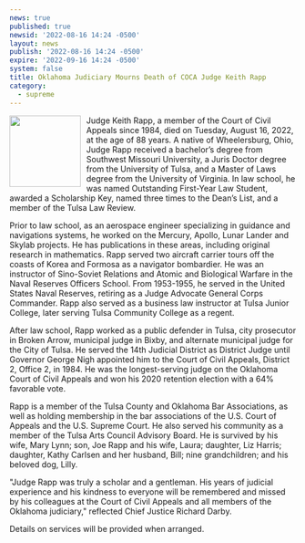 ```yaml
---
news: true
published: true
newsid: '2022-08-16 14:24 -0500'
layout: news
publish: '2022-08-16 14:24 -0500'
expire: '2022-09-16 14:24 -0500'
system: false
title: Oklahoma Judiciary Mourns Death of COCA Judge Keith Rapp
category:
  - supreme
---
```

<a href="http://www.oscn.net/images/judges/id/keithrapp.jpg"><img style="width: 125px; float: left; margin: 0 10px 10px 0;" src="http://www.oscn.net/images/judges/id/keithrapp.jpg" /></a>
Judge Keith Rapp, a member of the Court of Civil Appeals since 1984, died on Tuesday, August 16, 2022, at the age of 88 years.  A native of Wheelersburg, Ohio, Judge Rapp received a bachelor’s degree from Southwest Missouri University, a Juris Doctor degree from the University of Tulsa, and a Master of Laws degree from the University of Virginia.  In law school, he was named Outstanding First-Year Law Student, awarded a Scholarship Key, named three times to the Dean’s List, and a member of the Tulsa Law Review.  

Prior to law school, as an aerospace engineer specializing in guidance and navigations systems, he worked on the Mercury, Apollo, Lunar Lander and Skylab projects. He has publications in these areas, including original research in mathematics. Rapp served two aircraft carrier tours off the coasts of Korea and Formosa as a navigator bombardier.  He was an instructor of Sino-Soviet Relations and Atomic and Biological Warfare in the Naval Reserves Officers School. From 1953-1955, he served in the United States Naval Reserves, retiring as a Judge Advocate General Corps Commander. Rapp also served as a business law instructor at Tulsa Junior College, later serving Tulsa Community College as a regent.  

After law school, Rapp worked as a public defender in Tulsa, city prosecutor in Broken Arrow, municipal judge in Bixby, and alternate municipal judge for the City of Tulsa.  He served the 14th Judicial District as District Judge until Governor George Nigh appointed him to the Court of Civil Appeals, District 2, Office 2, in 1984.  He was the longest-serving judge on the Oklahoma Court of Civil Appeals and won his 2020 retention election with a 64% favorable vote.  

Rapp is a member of the Tulsa County and Oklahoma Bar Associations, as well as holding membership in the bar associations of the U.S. Court of Appeals and the U.S. Supreme Court.  He also served his community as a member of the Tulsa Arts Council Advisory Board.  He is survived by his wife, Mary Lynn; son, Joe Rapp and his wife, Laura; daughter, Liz Harris; daughter, Kathy Carlsen and her husband, Bill; nine grandchildren; and his beloved dog, Lilly.

"Judge Rapp was truly a scholar and a gentleman.  His years of judicial experience and his kindness to everyone will be remembered and missed by his colleagues at the Court of Civil Appeals and all members of the Oklahoma judiciary," reflected Chief Justice Richard Darby.

Details on services will be provided when arranged.
